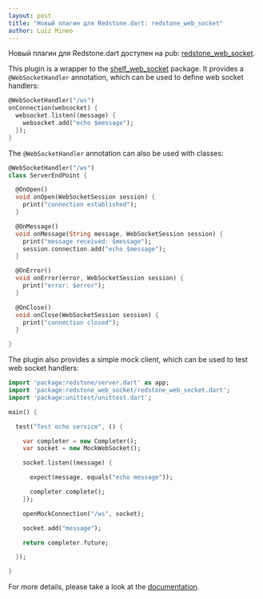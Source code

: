 ```yaml
---
layout: post
title: "Новый плагин для Redstone.dart: redstone_web_socket"
author: Luiz Mineo
---
```


Новый плагин для Redstone.dart доступен на pub: [redstone_web_socket](http://pub.dartlang.org/packages/redstone_web_socket).

This plugin is a wrapper to the [shelf_web_socket](http://pub.dartlang.org/packages/shelf_web_socket) package. It provides a `@WebSocketHandler` annotation, which can be used to define web socket handlers:

```dart
@WebSocketHandler("/ws")
onConnection(websocket) {
  websocket.listen((message) {
    websocket.add("echo $message");
  });
}
```

The `@WebSocketHandler` annotation can also be used with classes:

```dart
@WebSocketHandler("/ws")
class ServerEndPoint {

  @OnOpen()
  void onOpen(WebSocketSession session) {
    print("connection established");
  }

  @OnMessage()
  void onMessage(String message, WebSocketSession session) {
    print("message received: $message");
    session.connection.add("echo $message");
  }

  @OnError()
  void onError(error, WebSocketSession session) {
    print("error: $error");
  }

  @OnClose()
  void onClose(WebSocketSession session) {
    print("connection closed");
  }

}
```  

The plugin also provides a simple mock client, which can be used to test web socket handlers:

```dart
import 'package:redstone/server.dart' as app;
import 'package:redstone_web_socket/redstone_web_socket.dart';
import 'package:unittest/unittest.dart';

main() {

  test("Test echo service", () {

    var completer = new Completer();
    var socket = new MockWebSocket();

    socket.listen((message) {

      expect(message, equals("echo message"));

      completer.complete();
    });

    openMockConnection("/ws", socket);

    socket.add("message");

    return completer.future;

  });

}
```

For more details, please take a look at the [documentation](http://redstonedart.org/doc/redstone_web_socket.html). 